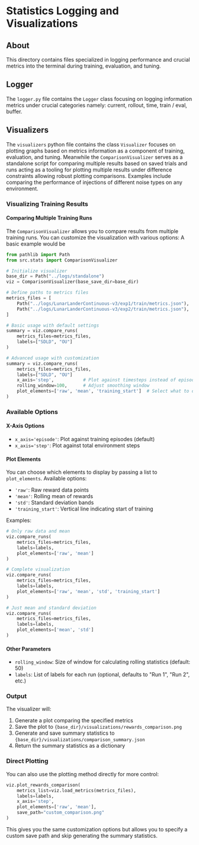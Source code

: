 # Statistics Logging and Visualizations

## About

This directory contains files specialized in logging performance and crucial metrics into the terminal during training, evaluation, and tuning.

## Logger

The `logger.py` file contains the `Logger` class focusing on logging information metrics under crucial categories namely: current, rollout, time, train / eval, buffer.

## Visualizers

The `visualizers` python file contains the class `Visualizer` focuses on plotting graphs based on metrics information as a component of training, evaluation, and tuning. Meanwhile the `ComparisonVisualizer` serves as a standalone script for comparing multiple results based on saved trials and runs acting as a tooling for plotting multiple results under difference constraints allowing robust plotting comparisons.
Examples include comparing the performance of injections of different noise types on any environment.

### Visualizing Training Results

#### Comparing Multiple Training Runs

The `ComparisonVisualizer` allows you to compare results from multiple training runs. You can customize the visualization with various options:
A basic example would be

```python
from pathlib import Path
from src.stats import ComparisonVisualizer

# Initialize visualizer
base_dir = Path("../logs/standalone")
viz = ComparisonVisualizer(base_save_dir=base_dir)

# Define paths to metrics files
metrics_files = [
    Path("../logs/LunarLanderContinuous-v3/exp1/train/metrics.json"),  # (example) where you used our default novel SDLDNoise 
    Path("../logs/LunarLanderContinuous-v3/exp2/train/metrics.json"),  # (example) where you used OU noise
]

# Basic usage with default settings
summary = viz.compare_runs(
    metrics_files=metrics_files,
    labels=["SDLD", "OU"]
)

# Advanced usage with customization
summary = viz.compare_runs(
    metrics_files=metrics_files,
    labels=["SDLD", "OU"]
    x_axis='step',           # Plot against timesteps instead of episodes
    rolling_window=100,      # Adjust smoothing window
    plot_elements=['raw', 'mean', 'training_start']  # Select what to display
)
```

### Available Options

#### X-Axis Options
- `x_axis='episode'`: Plot against training episodes (default)
- `x_axis='step'`: Plot against total environment steps

#### Plot Elements
You can choose which elements to display by passing a list to `plot_elements`. Available options:
- `'raw'`: Raw reward data points
- `'mean'`: Rolling mean of rewards
- `'std'`: Standard deviation bands
- `'training_start'`: Vertical line indicating start of training

Examples:
```python
# Only raw data and mean
viz.compare_runs(
    metrics_files=metrics_files,
    labels=labels,
    plot_elements=['raw', 'mean']
)

# Complete visualization
viz.compare_runs(
    metrics_files=metrics_files,
    labels=labels,
    plot_elements=['raw', 'mean', 'std', 'training_start']
)

# Just mean and standard deviation
viz.compare_runs(
    metrics_files=metrics_files,
    labels=labels,
    plot_elements=['mean', 'std']
)
```

#### Other Parameters
- `rolling_window`: Size of window for calculating rolling statistics (default: 50)
- `labels`: List of labels for each run (optional, defaults to "Run 1", "Run 2", etc.)

### Output
The visualizer will:
1. Generate a plot comparing the specified metrics
2. Save the plot to `{base_dir}/visualizations/rewards_comparison.png`
3. Generate and save summary statistics to `{base_dir}/visualizations/comparison_summary.json`
4. Return the summary statistics as a dictionary

### Direct Plotting
You can also use the plotting method directly for more control:

```python
viz.plot_rewards_comparison(
    metrics_list=viz.load_metrics(metrics_files),
    labels=labels,
    x_axis='step',
    plot_elements=['raw', 'mean'],
    save_path="custom_comparison.png"
)
```

This gives you the same customization options but allows you to specify a custom save path and skip generating the summary statistics.
